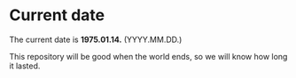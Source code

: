 # Current date

The current date is **1975.01.14.** (YYYY.MM.DD.)

This repository will be good when the world ends, so we will know how long it lasted.